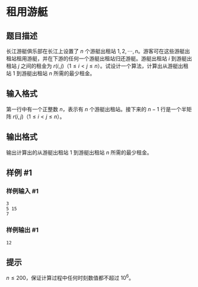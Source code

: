 # 租用游艇

## 题目描述

长江游艇俱乐部在长江上设置了 $n$ 个游艇出租站 $1,2,\cdots,n$。游客可在这些游艇出租站租用游艇，并在下游的任何一个游艇出租站归还游艇。游艇出租站
$i$ 到游艇出租站 $j$ 之间的租金为 $r(i,j)$（$1\le i\lt j\le n$）。试设计一个算法，计算出从游艇出租站 $1$ 到游艇出租站 $n$
所需的最少租金。

## 输入格式

第一行中有一个正整数 $n$，表示有 $n$ 个游艇出租站。接下来的 $n-1$ 行是一个半矩阵 $r(i,j)$（$1\le i<j\le n$）。

## 输出格式

输出计算出的从游艇出租站 $1$ 到游艇出租站 $n$ 所需的最少租金。

## 样例 #1

### 样例输入 #1

```
3
5 15
7
```

### 样例输出 #1

```
12
```

## 提示

$n\le 200$，保证计算过程中任何时刻数值都不超过 $10^6$。